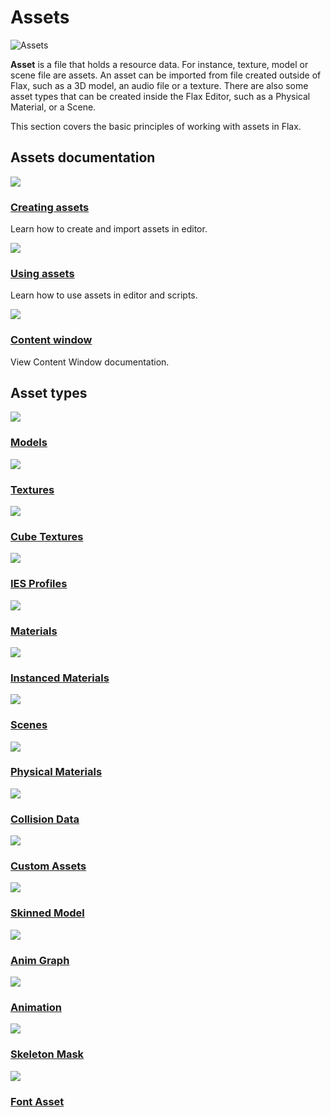 # Assets

![Assets](media/title.jpg)

**Asset** is a file that holds a resource data.
For instance, texture, model or scene file are assets.
An asset can be imported from file created outside of Flax, such as a 3D model, an audio file or a texture.
There are also some asset types that can be created inside the Flax Editor, such as a Physical Material, or a Scene.

This section covers the basic principles of working with assets in Flax.

## Assets documentation

<div class="frontpage">

<div class="frontpage-section">
<a href="creating-assets.md"><img src="media/creating-assets-icon.jpg"></a>
<h3><a href="creating-assets.md">Creating assets</a></h3>
<p>Learn how to create and import assets in editor.</p>
</div>

<div class="frontpage-section">
<a href="using-assets.md"><img src="media/using-assets-icon.jpg"></a>
<h3><a href="using-assets.md">Using assets</a></h3>
<p>Learn how to use assets in editor and scripts.</p>
</div>

<div class="frontpage-section">
<a href="../../editor/windows/content-window.md"><img src="../../editor/windows/media/content-window-icon.jpg"></a>
<h3><a href="../../editor/windows/content-window.md">Content window</a></h3>
<p>View Content Window documentation.</p>
</div>

</div>

## Asset types

<div class="frontpage">

<div class="frontpage-section">
<a href="../../graphics/models/index.md"><img src="../../graphics/models/media/icon.jpg"></a>
<h3><a href="../../graphics/models/index.md">Models</a></h3>
</div>

<div class="frontpage-section">
<a href="../../graphics/textures/index.md"><img src="../../graphics/textures/media/icon.jpg"></a>
<h3><a href="../../graphics/textures/index.md">Textures</a></h3>
</div>

<div class="frontpage-section">
<a href="../../graphics/textures/cube-textures.md"><img src="../../graphics/textures/media/cube-textures-icon.jpg"></a>
<h3><a href="../../graphics/textures/cube-textures.md">Cube Textures</a></h3>
</div>

<div class="frontpage-section">
<a href="../../graphics/lighting/ies-profiles.md"><img src="../../graphics/lighting/media/ies-icon.jpg"></a>
<h3><a href="../../graphics/lighting/ies-profiles.md">IES Profiles</a></h3>
</div>

<div class="frontpage-section">
<a href="../../graphics/materials/index.md"><img src="../../graphics/materials/media/icon.jpg"></a>
<h3><a href="../../graphics/materials/index.md">Materials</a></h3>
</div>

<div class="frontpage-section">
<a href="../../graphics/materials/instanced-materials/index.md"><img src="../../graphics/materials/media/material-instance-icon.jpg"></a>
<h3><a href="../../graphics/materials/instanced-materials/index.md">Instanced Materials</a></h3>
</div>

<div class="frontpage-section">
<a href="../scenes/index.md"><img src="../scenes/media/icon.jpg"></a>
<h3><a href="../scenes/index.md">Scenes</a></h3>
</div>

<div class="frontpage-section">
<a href="../../physics/physical-material.md"><img src="../../physics/media/physical-material-icon.jpg"></a>
<h3><a href="../../physics/physical-material.md">Physical Materials</a></h3>
</div>

<div class="frontpage-section">
<a href="../../physics/colliders/collision-data.md"><img src="../../physics/colliders/media/collision-data-icon.jpg"></a>
<h3><a href="../../physics/colliders/collision-data.md">Collision Data</a></h3>
</div>

<div class="frontpage-section">
<a href="../../scripting/tutorials/custom-asset.md"><img src="../../scripting/tutorials/media/custom-asset-icon.jpg"></a>
<h3><a href="../../scripting/tutorials/custom-asset.md">Custom Assets</a></h3>
</div>

<div class="frontpage-section">
<a href="../../animation/skinned-model/index.md"><img src="../../animation/skinned-model/media/icon.jpg"></a>
<h3><a href="../../animation/skinned-model/index.md">Skinned Model</a></h3>
</div>

<div class="frontpage-section">
<a href="../../animation/anim-graph/index.md"><img src="../../animation/anim-graph/media/icon.jpg"></a>
<h3><a href="../../animation/anim-graph/index.md">Anim Graph</a></h3>
</div>

<div class="frontpage-section">
<a href="../../animation/animation/index.md"><img src="../../animation/animation/media/icon.jpg"></a>
<h3><a href="../../animation/animation/index.md">Animation</a></h3>
</div>

<div class="frontpage-section">
<a href="../../animation/skeleton-mask.md"><img src="../../animation/media/skeleton-mask-icon.jpg"></a>
<h3><a href="../../animation/skeleton-mask.md">Skeleton Mask</a></h3>
</div>

<div class="frontpage-section">
<a href="../../ui/fonts/index.md"><img src="../../ui/fonts/media/icon.jpg"></a>
<h3><a href="../../ui/fonts/index.md">Font Asset</a></h3>
</div>

</div>


